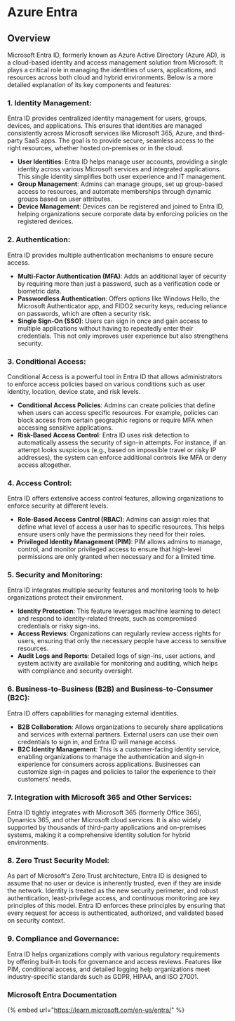 # Azure Entra

## Overview

Microsoft Entra ID, formerly known as Azure Active Directory (Azure AD), is a cloud-based identity and access management solution from Microsoft. It plays a critical role in managing the identities of users, applications, and resources across both cloud and hybrid environments. Below is a more detailed explanation of its key components and features:

### 1. **Identity Management**:

Entra ID provides centralized identity management for users, groups, devices, and applications. This ensures that identities are managed consistently across Microsoft services like Microsoft 365, Azure, and third-party SaaS apps. The goal is to provide secure, seamless access to the right resources, whether hosted on-premises or in the cloud.

* **User Identities**: Entra ID helps manage user accounts, providing a single identity across various Microsoft services and integrated applications. This single identity simplifies both user experience and IT management.
* **Group Management**: Admins can manage groups, set up group-based access to resources, and automate memberships through dynamic groups based on user attributes.
* **Device Management**: Devices can be registered and joined to Entra ID, helping organizations secure corporate data by enforcing policies on the registered devices.

### 2. **Authentication**:

Entra ID provides multiple authentication mechanisms to ensure secure access.

* **Multi-Factor Authentication (MFA)**: Adds an additional layer of security by requiring more than just a password, such as a verification code or biometric data.
* **Passwordless Authentication**: Offers options like Windows Hello, the Microsoft Authenticator app, and FIDO2 security keys, reducing reliance on passwords, which are often a security risk.
* **Single Sign-On (SSO)**: Users can sign in once and gain access to multiple applications without having to repeatedly enter their credentials. This not only improves user experience but also strengthens security.

### 3. **Conditional Access**:

Conditional Access is a powerful tool in Entra ID that allows administrators to enforce access policies based on various conditions such as user identity, location, device state, and risk levels.

* **Conditional Access Policies**: Admins can create policies that define when users can access specific resources. For example, policies can block access from certain geographic regions or require MFA when accessing sensitive applications.
* **Risk-Based Access Control**: Entra ID uses risk detection to automatically assess the security of sign-in attempts. For instance, if an attempt looks suspicious (e.g., based on impossible travel or risky IP addresses), the system can enforce additional controls like MFA or deny access altogether.

### 4. **Access Control**:

Entra ID offers extensive access control features, allowing organizations to enforce security at different levels.

* **Role-Based Access Control (RBAC)**: Admins can assign roles that define what level of access a user has to specific resources. This helps ensure users only have the permissions they need for their roles.
* **Privileged Identity Management (PIM)**: PIM allows admins to manage, control, and monitor privileged access to ensure that high-level permissions are only granted when necessary and for a limited time.

### 5. **Security and Monitoring**:

Entra ID integrates multiple security features and monitoring tools to help organizations protect their environment.

* **Identity Protection**: This feature leverages machine learning to detect and respond to identity-related threats, such as compromised credentials or risky sign-ins.
* **Access Reviews**: Organizations can regularly review access rights for users, ensuring that only the necessary people have access to sensitive resources.
* **Audit Logs and Reports**: Detailed logs of sign-ins, user actions, and system activity are available for monitoring and auditing, which helps with compliance and security oversight.

### 6. **Business-to-Business (B2B) and Business-to-Consumer (B2C)**:

Entra ID offers capabilities for managing external identities.

* **B2B Collaboration**: Allows organizations to securely share applications and services with external partners. External users can use their own credentials to sign in, and Entra ID will manage access.
* **B2C Identity Management**: This is a customer-facing identity service, enabling organizations to manage the authentication and sign-in experience for consumers across applications. Businesses can customize sign-in pages and policies to tailor the experience to their customers’ needs.

### 7. **Integration with Microsoft 365 and Other Services**:

Entra ID tightly integrates with Microsoft 365 (formerly Office 365), Dynamics 365, and other Microsoft cloud services. It is also widely supported by thousands of third-party applications and on-premises systems, making it a comprehensive identity solution for hybrid environments.

### 8. **Zero Trust Security Model**:

As part of Microsoft's Zero Trust architecture, Entra ID is designed to assume that no user or device is inherently trusted, even if they are inside the network. Identity is treated as the new security perimeter, and robust authentication, least-privilege access, and continuous monitoring are key principles of this model. Entra ID enforces these principles by ensuring that every request for access is authenticated, authorized, and validated based on security context.

### 9. **Compliance and Governance**:

Entra ID helps organizations comply with various regulatory requirements by offering built-in tools for governance and access reviews. Features like PIM, conditional access, and detailed logging help organizations meet industry-specific standards such as GDPR, HIPAA, and ISO 27001.

### Microsoft Entra Documentation

{% embed url="https://learn.microsoft.com/en-us/entra/" %}
